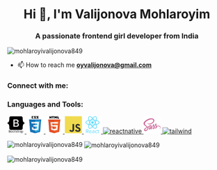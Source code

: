 <h1 align="center">Hi 👋, I'm Valijonova Mohlaroyim</h1>
<h3 align="center">A passionate frontend girl developer from India</h3>

<p align="left"> <img src="https://komarev.com/ghpvc/?username=mohlaroyivalijonova849&label=Profile%20views&color=0e75b6&style=flat" alt="mohlaroyivalijonova849" /> </p>

- 📫 How to reach me **oyvalijonova@gmail.com**

<h3 align="left">Connect with me:</h3>
<p align="left">
</p>

<h3 align="left">Languages and Tools:</h3>
<p align="left"> <a href="https://getbootstrap.com" target="_blank" rel="noreferrer"> <img src="https://raw.githubusercontent.com/devicons/devicon/master/icons/bootstrap/bootstrap-plain-wordmark.svg" alt="bootstrap" width="40" height="40"/> </a> <a href="https://www.w3schools.com/css/" target="_blank" rel="noreferrer"> <img src="https://raw.githubusercontent.com/devicons/devicon/master/icons/css3/css3-original-wordmark.svg" alt="css3" width="40" height="40"/> </a> <a href="https://www.w3.org/html/" target="_blank" rel="noreferrer"> <img src="https://raw.githubusercontent.com/devicons/devicon/master/icons/html5/html5-original-wordmark.svg" alt="html5" width="40" height="40"/> </a> <a href="https://developer.mozilla.org/en-US/docs/Web/JavaScript" target="_blank" rel="noreferrer"> <img src="https://raw.githubusercontent.com/devicons/devicon/master/icons/javascript/javascript-original.svg" alt="javascript" width="40" height="40"/> </a> <a href="https://reactjs.org/" target="_blank" rel="noreferrer"> <img src="https://raw.githubusercontent.com/devicons/devicon/master/icons/react/react-original-wordmark.svg" alt="react" width="40" height="40"/> </a> <a href="https://reactnative.dev/" target="_blank" rel="noreferrer"> <img src="https://reactnative.dev/img/header_logo.svg" alt="reactnative" width="40" height="40"/> </a> <a href="https://sass-lang.com" target="_blank" rel="noreferrer"> <img src="https://raw.githubusercontent.com/devicons/devicon/master/icons/sass/sass-original.svg" alt="sass" width="40" height="40"/> </a> <a href="https://tailwindcss.com/" target="_blank" rel="noreferrer"> <img src="https://www.vectorlogo.zone/logos/tailwindcss/tailwindcss-icon.svg" alt="tailwind" width="40" height="40"/> </a> </p>

<p><img align="left" src="https://github-readme-stats.vercel.app/api/top-langs?username=mohlaroyivalijonova849&show_icons=true&locale=en&layout=compact" alt="mohlaroyivalijonova849" /></p>

<p>&nbsp;<img align="center" src="https://github-readme-stats.vercel.app/api?username=mohlaroyivalijonova849&show_icons=true&locale=en" alt="mohlaroyivalijonova849" /></p>

<p><img align="center" src="https://github-readme-streak-stats.herokuapp.com/?user=mohlaroyivalijonova849&" alt="mohlaroyivalijonova849" /></p>
